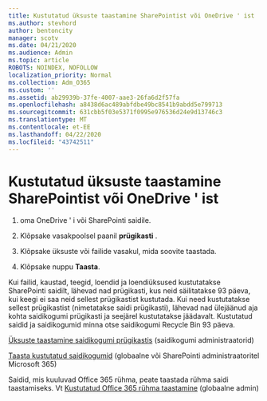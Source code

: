 ```yaml
---
title: Kustutatud üksuste taastamine SharePointist või OneDrive ' ist
ms.author: stevhord
author: bentoncity
manager: scotv
ms.date: 04/21/2020
ms.audience: Admin
ms.topic: article
ROBOTS: NOINDEX, NOFOLLOW
localization_priority: Normal
ms.collection: Adm_O365
ms.custom: ''
ms.assetid: ab29939b-37fe-4007-aae3-26fa6d2f57fa
ms.openlocfilehash: a8438d6ac489abfdbe49bc8541b9abdd5e799713
ms.sourcegitcommit: 631cbb5f03e5371f0995e976536d24e9d13746c3
ms.translationtype: MT
ms.contentlocale: et-EE
ms.lasthandoff: 04/22/2020
ms.locfileid: "43742511"
---
```

# <a name="restore-deleted-items-from-sharepoint-or-onedrive"></a>Kustutatud üksuste taastamine SharePointist või OneDrive ' ist

1. oma OneDrive ' i või SharePointi saidile.
    
2. Klõpsake vasakpoolsel paanil **prügikasti** . 
    
3. Klõpsake üksuste või failide vasakul, mida soovite taastada.
    
4. Klõpsake nuppu **Taasta**. 
    
Kui failid, kaustad, teegid, loendid ja loendiüksused kustutatakse SharePointi saidilt, lähevad nad prügikasti, kus neid säilitatakse 93 päeva, kui keegi ei saa neid sellest prügikastist kustutada. Kui need kustutatakse sellest prügikastist (nimetatakse saidi prügikasti), lähevad nad ülejäänud aja kohta saidikogumi prügikasti ja seejärel kustutatakse jäädavalt. Kustutatud saidid ja saidikogumid minna otse saidikogumi Recycle Bin 93 päeva.
  
[Üksuste taastamine saidikogumi prügikastis](https://go.microsoft.com/fwlink/?linkid=867800) (saidikogumi administraatorid) 
  
[Taasta kustutatud saidikogumid](https://go.microsoft.com/fwlink/?linkid=867660) (globaalne või SharePointi administraatoritel Microsoft 365) 
  
Saidid, mis kuuluvad Office 365 rühma, peate taastada rühma saidi taastamiseks. Vt [Kustutatud Office 365 rühma taastamine](https://go.microsoft.com/fwlink/?linkid=867802) (globaalne admin) 
  

